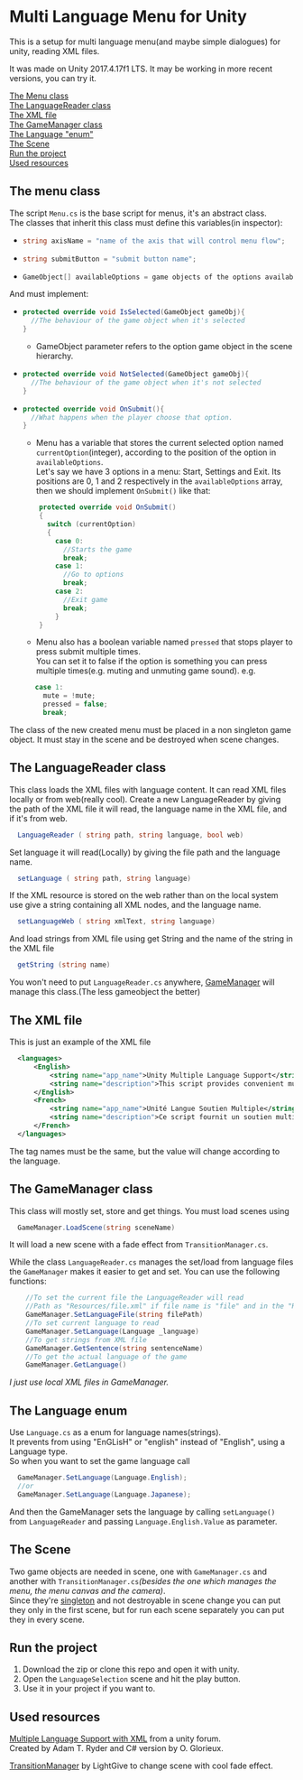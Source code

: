 # Multi Language Menu for Unity
This is a setup for multi language menu(and maybe simple dialogues) for unity, reading XML files.

It was made on Unity 2017.4.17f1 LTS. It may be working in more recent versions, you can try it.

[The Menu class](#The-menu-class)<br>
[The LanguageReader class](#The-LanguageReader-class)<br>
[The XML file](#The-XML-file)<br>
[The GameManager class](#The-GameManager-class)<br>
[The Language "enum"](#The-Language-enum)<br>
[The Scene](#The-scene)<br>
[Run the project](#Run-the-project)<br>
[Used resources](#Used-resources)

## The menu class
The script `Menu.cs` is the base script for menus, it's an abstract class.<br>
The classes that inherit this class must define this variables(in inspector):
* ```C#
  string axisName = "name of the axis that will control menu flow";
  ```
* ```C#
  string submitButton = "submit button name";
  ```
* ```C#
  GameObject[] availableOptions = game objects of the options availables to choose;
  ```
And must implement:
* ``` C#
  protected override void IsSelected(GameObject gameObj){
    //The behaviour of the game object when it's selected
  }
  ```
  * GameObject parameter refers to the option game object in the scene hierarchy.
* ``` C#
  protected override void NotSelected(GameObject gameObj){
    //The behaviour of the game object when it's not selected
  }
  ```
* ``` C#
  protected override void OnSubmit(){
    //What happens when the player choose that option.
  }
  ```
  * Menu has a variable that stores the current selected option named `currentOption`(integer), 
  according to the position of the option in `availableOptions`.<br>
  Let's say we have 3 options in a menu: Start, Settings and Exit. 
  Its positions are 0, 1 and 2 respectively in the `availableOptions` array, then we should implement ```OnSubmit()``` like that:
  ``` C#
      protected override void OnSubmit()
      {
        switch (currentOption)
        {
          case 0:
            //Starts the game
            break;
          case 1:
            //Go to options
            break;
          case 2:
            //Exit game
            break;
          }
      }
   ```
   * Menu also has a boolean variable named `pressed` that stops player to press submit multiple times.<br>
   You can set it to false if the option is something you can press multiple times(e.g. muting and unmuting game sound). e.g.
   ``` C#
      case 1:
        mute = !mute;
        pressed = false;
        break;
    ```
The class of the new created menu must be placed in a non singleton game object.
It must stay in the scene and be destroyed when scene changes.

## The LanguageReader class
This class loads the XML files with language content.
It can read XML files locally or from web(really cool).
Create a new LanguageReader by giving the path of the XML file it will read, the language name in the XML file, and if it's from web.
``` C#
  LanguageReader ( string path, string language, bool web)
```
Set language it will read(Locally) by giving the file path and the language name.
``` C#
  setLanguage ( string path, string language)
```
If the XML resource is stored on the web rather than on the local system use give a string containing all XML nodes, and the language name.
``` C#
  setLanguageWeb ( string xmlText, string language)
```
And load strings from XML file using get String and the name of the string in the XML file
```C#
  getString (string name)
```
You won't need to put `LanguageReader.cs` anywhere, [GameManager](#The-GameManager-class) will manage this class.(The less gameobject the better)

## The XML file
This is just an example of the XML file
``` XML
  <languages>
      <English>
          <string name="app_name">Unity Multiple Language Support</string>
          <string name="description">This script provides convenient multiple language support.</string>
      </English>
      <French>
          <string name="app_name">Unité Langue Soutien Multiple</string>
          <string name="description">Ce script fournit un soutien multilingue pratique.</string>
      </French>
  </languages>
```
The tag names must be the same, but the value will change according to the language.

## The GameManager class
This class will mostly set, store and get things.
You must load scenes using
``` C#
  GameManager.LoadScene(string sceneName)
 ```
It will load a new scene with a fade effect from `TransitionManager.cs`.

While the class `LanguageReader.cs` manages the set/load from language files the `GameManager` makes it easier to get and set.
You can use the following functions:
``` C#
    //To set the current file the LanguageReader will read
    //Path as "Resources/file.xml" if file name is "file" and in the "Resources" folder
    GameManager.SetLanguageFile(string filePath)
    //To set current language to read
    GameManager.SetLanguage(Language _language)
    //To get strings from XML file
    GameManager.GetSentence(string sentenceName)
    //To get the actual language of the game
    GameManager.GetLanguage()
```
_I just use local XML files in GameManager._

## The Language enum
Use `Language.cs` as a enum for language names(strings).<br>
It prevents from using "EnGLisH" or "english" instead of "English", using a Language type.<br>
So when you want to set the game language call
``` C#
  GameManager.SetLanguage(Language.English);
  //or
  GameManager.SetLanguage(Language.Japanese);
```
And then the GameManager sets the language by calling `setLanguage()` from `LanguageReader` and passing `Language.English.Value` as parameter.

## The Scene
Two game objects are needed in scene, one with `GameManager.cs` and another with `TransitionManager.cs`_(besides the one which manages the menu, the menu canvas and the camera)_.<br>
Since they're [singleton](https://en.wikipedia.org/wiki/Singleton_pattern) and not destroyable in scene change you can put they only in the first scene, 
but for run each scene separately you can put they in every scene.

## Run the project
1. Download the zip or clone this repo and open it with unity.<br>
2. Open the `LanguageSelection` scene and hit the play button.<br>
3. Use it in your project if you want to.<br>

## Used resources
[Multiple Language Support with XML](https://forum.unity.com/threads/add-multiple-language-support-to-your-unity-projects.206271/)
from a unity forum.<br>
Created by Adam T. Ryder and C# version by O. Glorieux.

[TransitionManager](https://github.com/LightGive/TransitionManager) by LightGive to change scene with cool fade effect.




